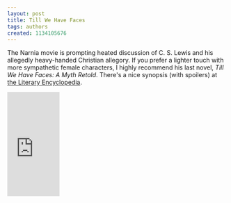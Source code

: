 ```yaml
---
layout: post
title: Till We Have Faces
tags: authors
created: 1134105676
---
```

<p>The Narnia movie is prompting heated discussion of C. S. Lewis and his allegedly heavy-handed Christian allegory.  If you prefer a lighter touch with more sympathetic female characters, I highly recommend his last novel, <em>Till We Have Faces:  A Myth Retold</em>.  There's a nice synopsis (with spoilers) at <a href="http://www.litencyc.com/php/sworks.php?rec=true&UID=12321">the Literary Encyclopedia</a>.</p>

<!--break-->

<iframe src="http://rcm.amazon.com/e/cm?t=mcdema-20&o=1&p=8&l=as1&asins=0156904365&=1&fc1=000000&IS2=1&lt1=_top&lc1=004477&bc1=ffffff&bg1=ffffff&f=ifr" style="width:120px;height:240px;" scrolling="no" marginwidth="0" marginheight="0" frameborder="0"></iframe>

